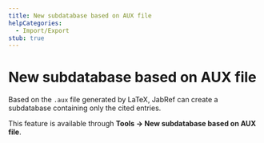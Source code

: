 ```yaml
---
title: New subdatabase based on AUX file
helpCategories:
  - Import/Export
stub: true
---
```

# New subdatabase based on AUX file

Based on the `.aux` file generated by LaTeX, JabRef can create a subdatabase containing only the cited entries.

This feature is available through **Tools → New subdatabase based on AUX file**.